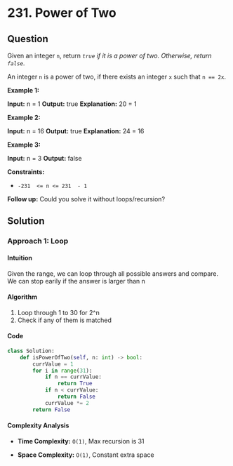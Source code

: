 
# 231. Power of Two

## Question

Given an integer  `n`, return  _`true`  if it is a power of two. Otherwise, return  `false`_.

An integer  `n`  is a power of two, if there exists an integer  `x`  such that  `n == 2x`.

**Example 1:**

**Input:** n = 1
**Output:** true
**Explanation:** 20 = 1

**Example 2:**

**Input:** n = 16
**Output:** true
**Explanation:** 24 = 16

**Example 3:**

**Input:** n = 3
**Output:** false

**Constraints:**

- `-231  <= n <= 231  - 1`

**Follow up:** Could you solve it without loops/recursion?

## Solution

### Approach 1: Loop

#### Intuition

Given the range, we can loop through all possible answers and compare. We can stop earily if the answer is larger than n

#### Algorithm

1. Loop through 1 to 30 for 2^n
2. Check if any of them is matched

#### Code

```python
class Solution:
    def isPowerOfTwo(self, n: int) -> bool:
        currValue = 1
        for i in range(31):
            if n == currValue:
                return True
            if n < currValue:
                return False
            currValue *= 2
        return False
```

#### Complexity Analysis

- **Time Complexity:**  `O(1)`,  Max recursion is 31

- **Space Complexity:**  `O(1)`, Constant extra space
